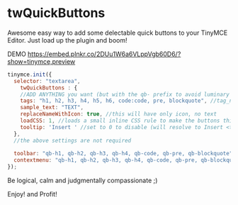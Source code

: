 # twQuickButtons
Awesome easy way to add some delectable quick buttons to your TinyMCE Editor.
Just load up the plugin and boom!

DEMO https://embed.plnkr.co/2DUu1W6a6VLppVgb60D6/?show=tinymce,preview

```js
tinymce.init({
  selector: "textarea",
    twQuickButtons : {
    //ADD ANYTHING you want (but with the qb- prefix to avoid luminary dissatifaction)
    tags: "h1, h2, h3, h4, h5, h6, code:code, pre, blockquote", //tag_name:icon_to_use
    sample_text: "TEXT",
    replaceNameWithIcon: true, //this will have only icon, no text
    loadCSS: 1, //loads a small inline CSS rule to make the buttons thicker
    tooltip: 'Insert ' //set to 0 to disable (will resolve to Insert <tagname>)
  },
  //the above settings are not required
  
  toolbar: "qb-h1, qb-h2, qb-h3, qb-h4, qb-code, qb-pre, qb-blockquote",
  contextmenu: "qb-h1, qb-h2, qb-h3, qb-h4, qb-code, qb-pre, qb-blockquote",
});
```

Be logical, calm and judgmentally compassionate ;)

Enjoy! and Profit!
